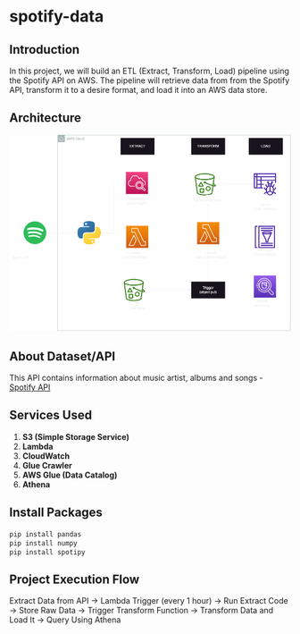 # spotify-data

## Introduction
In this project, we will build an ETL (Extract, Transform, Load) pipeline using the Spotify API on AWS. The pipeline will retrieve data from from the Spotify API, transform it to a desire format, and load it into an AWS data store.

## Architecture
![Architecture Diagram](https://github.com/mkolakowska/spotify-data/blob/main/spotify_architecture.png)

## About Dataset/API
This API contains information about music artist, albums and songs - [Spotify API](https://developer.spotify.com/documentation/web-api)

## Services Used
1. **S3 (Simple Storage Service)**
2. **Lambda**
3. **CloudWatch**
4. **Glue Crawler**
5. **AWS Glue (Data Catalog)**
6. **Athena**

## Install Packages
```
pip install pandas
pip install numpy
pip install spotipy
```

## Project Execution Flow
Extract Data from API -> Lambda Trigger (every 1 hour) -> Run Extract Code -> Store Raw Data -> Trigger Transform Function -> Transform Data and Load It -> Query Using Athena
